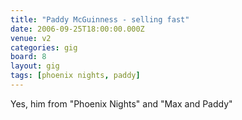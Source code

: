 ```yaml
---
title: "Paddy McGuinness - selling fast"
date: 2006-09-25T18:00:00.000Z
venue: v2
categories: gig
board: 8
layout: gig
tags: [phoenix nights, paddy]
---
```

Yes, him from "Phoenix Nights" and "Max and Paddy"